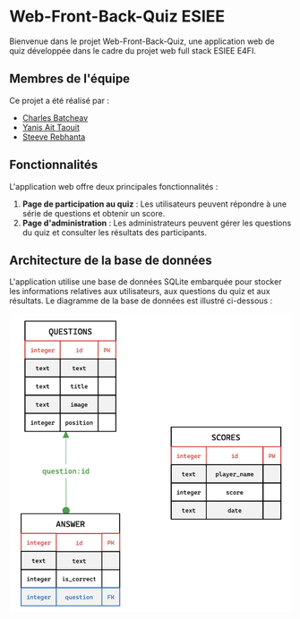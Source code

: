 # Web-Front-Back-Quiz ESIEE
Bienvenue dans le projet Web-Front-Back-Quiz, une application web de quiz développée dans le cadre du projet web full stack ESIEE E4FI.

## Membres de l'équipe
Ce projet a été réalisé par :

* [Charles Batcheav](https://github.com/charlesbchv)
* [Yanis Ait Taouit](https://github.com/y200-anis)
* [Steeve Rebhanta](https://github.com/stwrr)

## Fonctionnalités
L'application web offre deux principales fonctionnalités :
1. **Page de participation au quiz** : Les utilisateurs peuvent répondre à une série de questions et obtenir un score.
2. **Page d'administration** : Les administrateurs peuvent gérer les questions du quiz et consulter les résultats des participants.

## Architecture de la base de données
L'application utilise une base de données SQLite embarquée pour stocker les informations relatives aux utilisateurs, aux questions du quiz et aux résultats. Le diagramme de la base de données est illustré ci-dessous :


![](Diag-Database.png)
